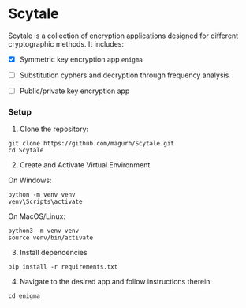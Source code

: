 # Scytale

Scytale is a collection of encryption applications designed for different cryptographic methods. It includes:

- [x] Symmetric key encryption app `enigma`
- [ ] Substitution cyphers and decryption through frequency analysis
- [ ] Public/private key encryption app


### Setup

1. Clone the repository:

```
git clone https://github.com/magurh/Scytale.git
cd Scytale
```

2. Create and Activate Virtual Environment

On Windows:
```
python -m venv venv
venv\Scripts\activate
```

On MacOS/Linux:
```
python3 -m venv venv
source venv/bin/activate
```

3. Install dependencies

```
pip install -r requirements.txt
```


4. Navigate to the desired app and follow instructions therein:

```
cd enigma
```
